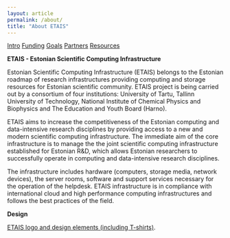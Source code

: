 ```yaml
---
layout: article
permalink: /about/
title: "About ETAIS"
---
```

<a href="../about/" class="btn-success"> Intro</a>
<a href="../funding/" class="btn-info"> Funding</a>
<a href="../goals/" class="btn-info"> Goals</a>
<a href="../partners/" class="btn-info"> Partners</a>
<a href="/resources/" class="btn-info"> Resources</a>

**ETAIS - Estonian Scientific Computing Infrastructure**

Estonian Scientific Computing Infrastructure (ETAIS) belongs to the Estonian roadmap of research infrastructures
providing computing and storage resources for Estonian scientific community. ETAIS project is being carried out by a
consortium of four institutions: University of Tartu, Tallinn University of Technology, National Institute of
Chemical Physics and Biophysics and The Education and Youth Board (Harno).

ETAIS aims to increase the competitiveness of the Estonian computing and data-intensive research disciplines by
providing access to a new and modern scientific computing infrastructure. The immediate aim of the core infrastructure
is to manage the the joint scientific computing infrastructure established for Estonian R&D, which allows Estonian
researchers to successfully operate in computing and data-intensive research disciplines.

The infrastructure includes hardware (computers, storage media, network devices), the server rooms, software and
support services necessary for the operation of the helpdesk. ETAIS infrastructure is in compliance with international
cloud and high performance computing infrastructures and follows the best practices of the field.

**Design**

<a href="etais_design.zip">ETAIS logo and design elements (including T-shirts)</a>.
